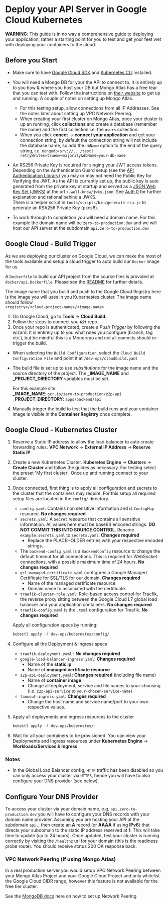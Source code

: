 # Deploy your API Server in Google Cloud Kubernetes

**WARNING**: This guide is in no way a comprehensive guide to deploying your application, rather a starting point for you to test and get your feet wet with deploying your containers to the cloud.

## Before you Start

- Make sure to have [Google Cloud SDK](https://cloud.google.com/sdk) and [Kubernetes CLI](https://kubernetes.io/docs/reference/kubectl/) installed.

- You will need a Mongo DB for your the API to connect to. It is entirely up to you how & where you host your DB but Mongo Atlas has a free tear that you can test with. Follow the instructions on [their website](https://www.mongodb.com/cloud/atlas) to get up and running. A couple of notes on setting up Mongo Atlas.

  - For this testing setup, allow connections from all IP Addresses. See the notes later about setting up VPC Network Peering.
  - When creating your first cluster on Mongo Atlas, once your cluster is up an running, click **collections** and create a database (remember the name) and the first collection i.e. the `users` collection.
  - When you click **conect** -> **connect your application** and get your connection string, by default the connection string will not include the database name, so add the `dbName` option to the end of the query string, i.e. `mongodb+srv://.../test?retryWrites=true&w=majority&dbName=your-db-name`

- An RS256 Private Key is required for singing your JWT access tokens. Depending on the Authentication Guard setup (see the [API Authentication Library](../libs/server/auth/README.md)) you may or may not need the Public Key for Verifying the JWT. As the API is currently set up, the public key is auto generated from the private key at startup and served as a [JSON Web Key Set (JWKS)](https://tools.ietf.org/html/rfc7517) at the url `/.well-know/jwks.json`. See [Auth 0](https://auth0.com/docs/tokens/concepts/jwks) for further explanation and rational behind a JWKS.  
  There is a helper script in `tools/scripts/bin/generate-rsa.js` to generate an RSA256 Private Key (pkcs8).

- To work through to completion you will need a domain name. For this example the domain name will be `zero-to-production.dev` and we will host our API server at the subdomain `api.zero-to-production.dev`

## Google Cloud - Build Trigger

As we are deploying our cluster on Google Cloud, we can make the most of the tools available and setup a cloud trigger to auto build our `Docker` image for us.

A `Dockerfile` to build our API project from the source files is provided at `docker/api.Dockerfile`. Please see the [README](../docker/README.md) for further details.

The image name that you build and push to the Google Cloud Registry here is the image you will uses in you Kubernestes cluster. The image name should follow  
`<registry>/<cloud-project-name>/<image-name>`

1. On Google Cloud, go to **Tools** -> **Cloud Build**.
2. Follow the steps to connect you **`Git`** repo.
3. Once your repo is authenticated, create a _Push Trigger_ by following the wizard. It is entirely up to you what rules you configure (branch, tag etc.), but be mindful this is a Monorepo and not all commits should re-trigger the build.

- When selecting the `Build Configuration`, select the `Cloud Build Configuration File` and point it at `/dev-ops/cloudbuild.yaml`
- The build file is set up to use _substitutions_ for the image name and the source directory of the project. The **\_IMAGE_NAME** and **\_PROJECT_DIRECTORY** variables must be set.

  For this example site:  
  **\_IMAGE_NAME**: `gcr.io/zero-to-production/z2p-api`  
  **\_PROJECT_DIRECTORY**: `apps/backend/api`

4. Manually trigger the build to test that the build runs and your container image is visible in the **Container Registry** once complete.

## Google Cloud - Kubernetes Cluster

1. Reserve a Static IP address to allow the load balancer to auto create forwarding rules. **VPC Network** -> **External IP Address** -> **Reserve Static IP**.
2. Create a new Kubernetes Cluster. **Kuberetes Engine** -> **Clusters** -> **Create Cluster** and follow the guides as necessary. For testing select the preset 'My first cluster'. Once up and running connect to your cluster.
3. Once connected, first thing is to apply all configuration and secrets to the cluster that the containers may require. For this setup all required setup files are located in the `config/` directory.

   - `config.yaml`: Contains non sensitive information and is `ConfigMap` resource. **No changes required**
   - `secrets.yaml`: A `Secret` resource that contains all sensitive information. All values here must be base64 encoded strings. **DO NOT COMMIT THIS INTO SOURCE CONTROL**. Rename `example.secrets.yaml` to `secrets.yaml`. **Changes required**
     - Replace the PLACEHOLDER entries with your respective encoded strings.
   - The `backend-config.yaml` is a `BackendConfig` resource to change the default timeout for all connections. This is required for WebSocket connections, with a possible maximum time of 24 hours. **No changes required**
   - `gcl-managed-certificate.yaml` configures a Google Managed Certificate for SSL/TLS for our domain. **Changes required**
     - Name of the managed certificate resource
     - Domain name to associated with the certificate.
   - `traefik-cluster-role.yaml`: Role-based access control for [Traefik](https://docs.traefik.io/), the reverse proxy sitting between the Google Cloud L7 global load balancer and your application containers. **No changes required**
   - `traefik-config.yaml` is the `.toml` configuration for Traefik. **No changes required**

   Apply all configuration specs by running:

   ```bash
   kubectl apply -f dev-ops/kubernetes/config/
   ```

4. Configure all the Deployment & Ingress specs

   - `traefik-deployment.yaml` : **No changes required**
   - `google-load-balancer-ingress.yaml`: **Changes required**
     - Name of the **static ip**
     - Name of **managed certificate resource**
   - `z2p-api-deployment.yaml`: **Changes required** (including file name)
     - Name of **container image**
     - Change all deployment, service and file names to your choosing (i.e. `z2p-api-service` to `your-chosen-service-name`)
   - `fannout-ingress.yaml`: **Changes required**
     - Change the host name and service name/port to your own respective values.

5. Apply all deployments and ingress resources to the cluster

   ```bash
   kubectl apply -f dev-ops/kubernetes/
   ```

6. Wait for all your containers to be provisioned. You can view your Deployments and Ingress resources under **Kubernetes Engine** -> **Workloads/Services & Ingress**

### Notes

- In the Global Load Balancer config, `HTTP` traffic has been disabled so you can only access your cluster via `HTTPS`, hence you will have to also configure your DNS provider (see below).

## Configure Your DNS Provider

To access your cluster via your domain name, e.g. `api.zero-to-production.dev` you will have to configure your DNS records with your domain name provider. Assuming you are hosting your API at the subdomain `api.`, then create an **A** record (or **AAAA** if using **IPv6**) that directs your subdomain to the static IP address reserved at **1**. This will take time to update (up to 24 hours). Once updated, test your cluster is running correctly by visiting the `/healthz` url for your domain (this is the readiness probe route). You should receive status 200 OK response back.

### VPC Network Peering (if using Mongo Atlas)

In a real production server you would setup VPC Network Peering between your Mongo Atlas Project and your Google Cloud Project and only whitelist the Google Cloud CIDR range, however this feature is not available for the free tier cluster.

See the [MongoDB docs](https://docs.atlas.mongodb.com/security-vpc-peering) here on how to set up Network Peering
